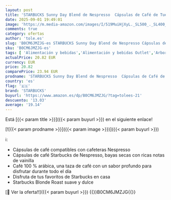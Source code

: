 ```yaml
---
layout: post
title: 'STARBUCKS Sunny Day Blend de Nespresso  Cápsulas de Café de Tueste Suave 6 x 10  60 Cápsulas '
date: 2025-09-01 19:49:01
image: 'https://m.media-amazon.com/images/I/519MuiHjXyL._SL500_._SL400_.jpg'
comments: true
category: ofertas
author: 'tole.es'
slug: 'B0CM6JMZJG-es STARBUCKS Sunny Day Blend de Nespresso Cápsulas de Café de...'
sku: 'B0CM6JMZJG-es'
tags: [ 'Alimentación y bebidas','Alimentación y bebidas Outlet','Arborist Merchandising Root','Café','Café para Nespresso','Café para máquinas Nespresso','Café, té y bebidas','Cápsulas de café','Novedades en Alimentación y bebidas','Self Service','Special Features Stores','dd53b5bc-bcd1-4c9b-ab43-793ed912ccdd_0','dd53b5bc-bcd1-4c9b-ab43-793ed912ccdd_1301','dd53b5bc-bcd1-4c9b-ab43-793ed912ccdd_2401','dd53b5bc-bcd1-4c9b-ab43-793ed912ccdd_6001','dd53b5bc-bcd1-4c9b-ab43-793ed912ccdd_8801','dd53b5bc-bcd1-4c9b-ab43-793ed912ccdd_901','nespresso','starbucks','🇪🇸', ]
actualPrice: 20.82 EUR
currency: EUR
price: 20.82
comparePrice: 23.94 EUR
prodname: 'STARBUCKS Sunny Day Blend de Nespresso  Cápsulas de Café de Tueste Suave 6 x 10  60 Cápsulas '
country: 'es'
flag: '🇪🇸'
brand: 'STARBUCKS'
buyurl: 'https://www.amazon.es/dp/B0CM6JMZJG/?tag=tolees-21'
descuento: '13.03'
average: '19.14'
---
```


Está [{{< param title >}}]({{< param buyurl >}}) en el siguiente enlace!

[![{{< param prodname >}}]({{< param image >}})]({{< param buyurl >}})

ℹ️:

- Cápsulas de café compatibles con cafeteras Nespresso
- Cápsulas de café Starbucks de Nespresso, bayas secas con ricas notas de vainilla
- Café 100 % arábica, una taza de café con un sabor profundo para disfrutar durante todo el día
- Disfruta de tus favoritos de Starbucks en casa
- Starbucks Blonde Roast suave y dulce

[🛒 Ver la oferta!!]({{< param buyurl >}})
{{<world>}}B0CM6JMZJG{{</world>}}
